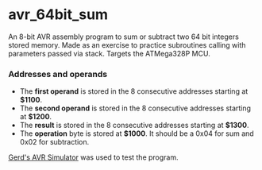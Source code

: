 # avr_64bit_sum
An 8-bit AVR assembly program to sum or subtract two 64 bit integers stored memory. Made as an exercise to practice subroutines calling with parameters passed via stack.
Targets the ATMega328P MCU.

### Addresses and operands
- The **first operand** is stored in the 8 consecutive addresses starting at **$1100**.
- The **second operand** is stored in the 8 consecutive addresses starting at **$1200**.
- The **result** is stored in the 8 consecutive addresses starting at **$1300**.
- The **operation** byte is stored at **$1000**. It should be a 0x04 for sum and 0x02 for subtraction.

[Gerd's AVR Simulator](http://www.avr-asm-tutorial.net/avr_sim/index_en.html#download) was used to test the program.
